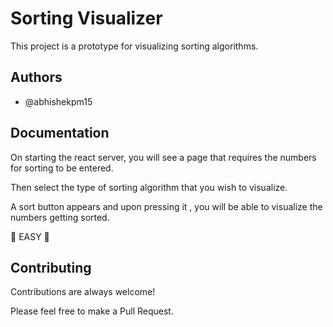 
# Sorting Visualizer

This project is a prototype for visualizing sorting algorithms.

## Authors

- @abhishekpm15


## Documentation

On starting the react server, you will see a page that requires the numbers for sorting to be entered. 

Then select the type of sorting algorithm that you wish to visualize.

A sort button appears and upon pressing it , you will be able to visualize the numbers getting sorted. 

🌈 EASY 🌈

## Contributing

Contributions are always welcome!

Please feel free to make a Pull Request.

